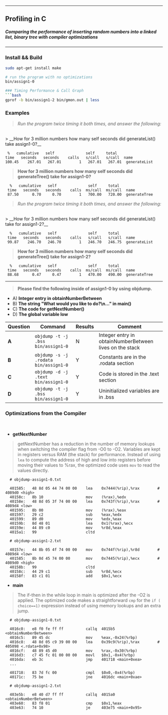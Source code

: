 ***
##  Profiling in C
##### Comparing the performance of inserting random numbers into a linked list, binary tree  with compiler optimizations
***
### Install && Build
```bash
sudo apt-get install make
```
```bash
# run the program with no optimizations
bin/assign1-0

### Timing Performance & Call Graph
```bash
gprof -b bin/assign1-2 bin/gmon.out | less
```

### Examples
> _Run the program twice timing it both times, and answer the following:_
<br>
> __How for 3 million numbers how many self seconds did generateList() take assign1-0?__

     %   cumulative   self              self     total           
    time   seconds   seconds    calls   s/call   s/call  name    
    100.45    267.01   267.01        1   267.01   267.01  generateList

> __How for 3 million numbers how many self seconds did generateTree() take for assign1-0?__


      %   cumulative   self              self     total           
     time   seconds   seconds    calls  ms/call  ms/call  name    
     87.50      0.70     0.70        1   700.00   720.00  generateTree

> _Run the program twice timing it both times, and answer the following:_
<br>
> __How for 3 million numbers how many self seconds did generateList() take for assign1-2?__

      %   cumulative   self              self     total           
     time   seconds   seconds    calls   s/call   s/call  name    
     99.87    246.70   246.70        1   246.70   246.75  generateList

> __How for 3 million numbers how many self seconds did generateTree() take for assign1-2?__

      %   cumulative   self              self     total           
     time   seconds   seconds    calls  ms/call  ms/call  name    
     88.68      0.47     0.47        1   470.00   490.00  generateTree

***
> __Please find the following inside of assign1-0 by using objdump.__
-  A) __Integer entry in obtainNumberBetween__
-  B) __The string "What would you like to do?\n..." in main()__
-  C) __The code for getNextNumber()__
-  D) __The global variable low__

 Question | Command                                     | Results | Comment                                                 
----------|---------------------------------------------|---------|---------------------------------------------------------
 __A__    | ```objdump -t -j .bss bin/assign1-0```     | N       | Integer entry in obtainNumberBetween lives on the stack 
 __B__    | ```objdump -s -j .rodata bin/assign1-0```   | Y       | Constants are in the .rodata section                                                        
 __C__    | ```objdump -d -j .text bin/assign1-0```     | Y       | Code is stored in the .text section                                                         
 __D__    | ```objdump -t -j .bss bin/assign1-0 ```     | Y       | Uninitialized variables are in .bss                                                        

### Optimizations from the Compiler
<br>

- __getNextNumber__
>  getNextNumber has a reduction in the number of memory lookups when switching the compiler flag from -O0 to -O2. 
   Variables are kept in registers versus RAM (the stack) for performance. Instead of using ```lea```  to compute the
   address of high and low into registers before moving their values to %rax, the optimized code uses ```mov``` 
   to read the values directly.

```
  # objdump-assign1-0.txt

  401585:	48 8d 05 44 74 00 00 	lea    0x7444(%rip),%rax        # 4089d0 <high>
  40158c:	8b 10                	mov    (%rax),%edx
  40158e:	48 8d 05 3f 74 00 00 	lea    0x743f(%rip),%rax        # 4089d4 <low>
  401595:	8b 00                	mov    (%rax),%eax
  401597:	29 c2                	sub    %eax,%edx
  401599:	89 d0                	mov    %edx,%eax
  40159b:	8d 48 01             	lea    0x1(%rax),%ecx
  40159e:	44 89 c0             	mov    %r8d,%eax
  4015a1:	99                   	cltd   
```

```
  # objdump-assign1-2.txt

  40157e:	44 8b 05 4f 74 00 00 	mov    0x744f(%rip),%r8d        # 4089d4 <low>
  401585:	8b 0d 45 74 00 00    	mov    0x7445(%rip),%ecx        # 4089d0 <high>
  40158b:	99                   	cltd   
  40158c:	44 29 c1             	sub    %r8d,%ecx
  40158f:	83 c1 01             	add    $0x1,%ecx
```

- __main__
> The if-then in the while loop in main is optimized after the -O2 is applied. The optimized code
  makes a straightforward ```cmp``` for the ``` if ( choice==1) ``` expression instead of using
  memory lookups and an extra jump.

```
  # objdump-assign1-0.txt

  4016c0:	e8 f0 fe ff ff       	callq  4015b5 <obtainNumberBetween>
  4016c5:	89 45 dc             	mov    %eax,-0x24(%rbp)
  4016c8:	48 8d 05 c9 39 00 00 	lea    0x39c9(%rip),%rax        # 405098 <.rdata+0x98>
  4016cf:	48 89 45 d0          	mov    %rax,-0x30(%rbp)
  4016d3:	c7 45 fc 01 00 00 00 	movl   $0x1,-0x4(%rbp)
  4016da:	eb 3c                	jmp    401718 <main+0xea>
  ...

  401718:	83 7d fc 00          	cmpl   $0x0,-0x4(%rbp)
  40171c:	75 be                	jne    4016dc <main+0xae>
```

```
  # objdump-assign1-2.txt

  403e5b:	e8 40 d7 ff ff       	callq  4015a0 <obtainNumberBetween>
  403e60:	83 f8 01             	cmp    $0x1,%eax
  403e63:	74 10                	je     403e75 <main+0x95>
```
